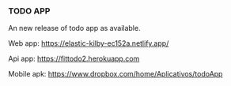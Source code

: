 ### TODO APP

An new release of todo app as available.

Web app: https://elastic-kilby-ec152a.netlify.app/

Api app: https://fittodo2.herokuapp.com

Mobile apk: https://www.dropbox.com/home/Aplicativos/todoApp